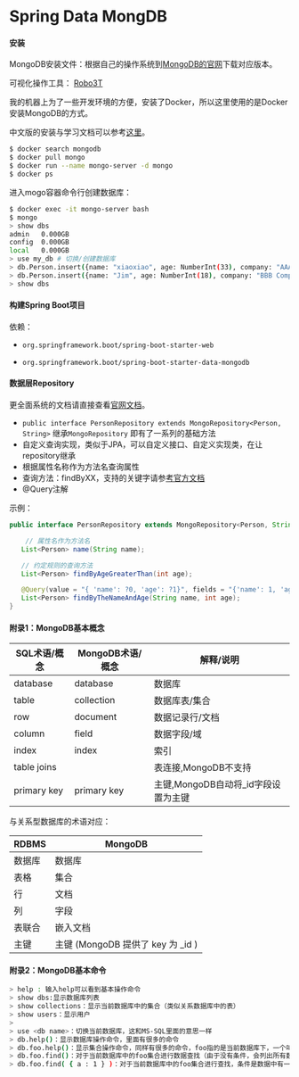 # Spring Data MongDB

#### 安装

MongoDB安装文件：根据自己的操作系统到[MongoDB的官网](https://www.mongodb.com/download-center#community)下载对应版本。

可视化操作工具：	[Robo3T](https://robomongo.org/download)

我的机器上为了一些开发环境的方便，安装了Docker，所以这里使用的是Docker安装MongoDB的方式。

中文版的安装与学习文档可以参考[这里](http://www.runoob.com/mongodb/mongodb-linux-install.html)。

```bash
$ docker search mongodb
$ docker pull mongo
$ docker run --name mongo-server -d mongo
$ docker ps
```

进入mogo容器命令行创建数据库：

```bash
$ docker exec -it mongo-server bash
$ mongo
> show dbs
admin   0.000GB
config  0.000GB
local   0.000GB
> use my_db # 切换/创建数据库
> db.Person.insert({name: "xiaoxiao", age: NumberInt(33), company: "AAA Company"})
> db.Person.insert({name: "Jim", age: NumberInt(18), company: "BBB Company"})
> show dbs
```

#### 构建Spring Boot项目

依赖：

* `org.springframework.boot/spring-boot-starter-web`


* `org.springframework.boot/spring-boot-starter-data-mongodb`

#### 数据层Repository

更全面系统的文档请直接查看[官网文档](https://docs.spring.io/spring-data/mongodb/docs/1.10.9.RELEASE/reference/html/)。

* `public interface PersonRepository extends MongoRepository<Person, String>` 继承`MongoRepository` 即有了一系列的基础方法
* 自定义查询实现，类似于JPA，可以自定义接口、自定义实现类，在让repository继承
* 根据属性名称作为方法名查询属性
* 查询方法：findByXX，支持的关键字请参[考官方文档](https://docs.spring.io/spring-data/mongodb/docs/1.10.9.RELEASE/reference/html/#mongodb.repositories.queries)
* @Query注解

示例：

```java
public interface PersonRepository extends MongoRepository<Person, String>, PersonRepositoryCustom{

    // 属性名作为方法名
   List<Person> name(String name);

   // 约定规则的查询方法
   List<Person> findByAgeGreaterThan(int age);

   @Query(value = "{ 'name': ?0, 'age': ?1}", fields = "{'name': 1, 'age': 1}")
   List<Person> findByTheNameAndAge(String name, int age);
}
```



#### 附录1：MongoDB基本概念

| SQL术语/概念    | MongoDB术语/概念 | 解释/说明                   |
| ----------- | ------------ | ----------------------- |
| database    | database     | 数据库                     |
| table       | collection   | 数据库表/集合                 |
| row         | document     | 数据记录行/文档                |
| column      | field        | 数据字段/域                  |
| index       | index        | 索引                      |
| table joins |              | 表连接,MongoDB不支持          |
| primary key | primary key  | 主键,MongoDB自动将_id字段设置为主键 |

与关系型数据库的术语对应：

| RDBMS | MongoDB                     |
| ----- | --------------------------- |
| 数据库   | 数据库                         |
| 表格    | 集合                          |
| 行     | 文档                          |
| 列     | 字段                          |
| 表联合   | 嵌入文档                        |
| 主键    | 主键 (MongoDB 提供了 key 为 _id ) |

#### 附录2：MongoDB基本命令

```bash
> help : 输入help可以看到基本操作命令
> show dbs:显示数据库列表 
> show collections：显示当前数据库中的集合（类似关系数据库中的表） 
> show users：显示用户
> 
> use <db name>：切换当前数据库，这和MS-SQL里面的意思一样 
> db.help()：显示数据库操作命令，里面有很多的命令 
> db.foo.help()：显示集合操作命令，同样有很多的命令，foo指的是当前数据库下，一个叫foo的集合，并非真正意义上的命令 
> db.foo.find()：对于当前数据库中的foo集合进行数据查找（由于没有条件，会列出所有数据） 
> db.foo.find( { a : 1 } )：对于当前数据库中的foo集合进行查找，条件是数据中有一个属性叫a，且a的值为1
```

